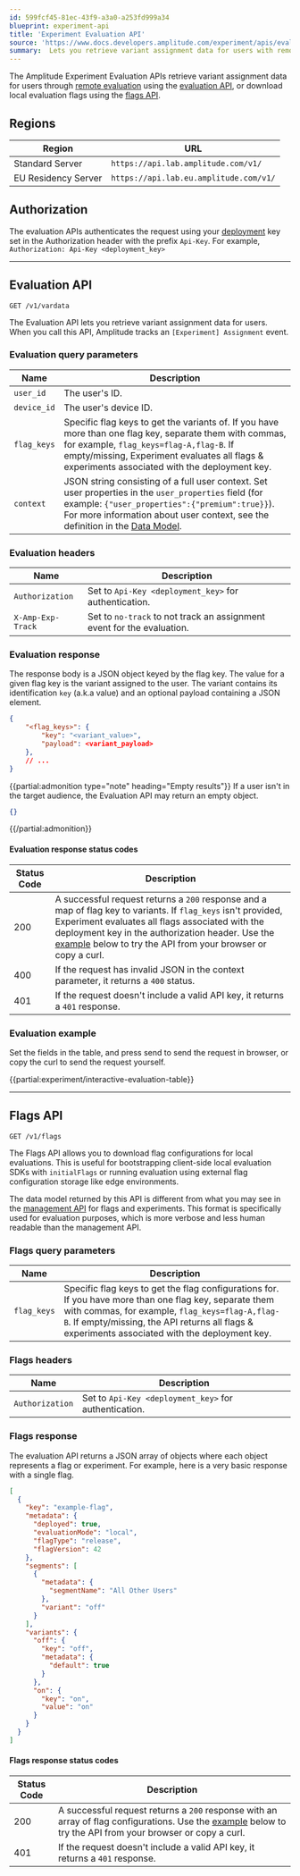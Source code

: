 ```yaml
---
id: 599fcf45-81ec-43f9-a3a0-a253fd999a34
blueprint: experiment-api
title: 'Experiment Evaluation API'
source: 'https://www.docs.developers.amplitude.com/experiment/apis/evaluation-api/'
summary:  Lets you retrieve variant assignment data for users with remote evaluation.
---
```


The Amplitude Experiment Evaluation APIs retrieve variant assignment data for users through [remote evaluation](/docs/feature-experiment/remote-evaluation) using the [evaluation API](#evaluation-api), or download local evaluation flags using the [flags API](#flags-api).

## Regions

| Region | URL |
| ------ | --- |
| Standard Server | `https://api.lab.amplitude.com/v1/` |
| EU Residency Server | `https://api.lab.eu.amplitude.com/v1/` |

## Authorization

The evaluation APIs authenticates the request using your [deployment](/docs/feature-experiment/data-model#deployments) key set in the Authorization header with the prefix `Api-Key`. For example, `Authorization: Api-Key <deployment_key>`

---

## Evaluation API

```text
GET /v1/vardata
```

The Evaluation API lets you retrieve variant assignment data for users. When you call this API, Amplitude tracks an `[Experiment] Assignment` event.

### Evaluation query parameters

| Name | Description |
| ---- | ----------- |
| `user_id` | The user's ID. |
| `device_id` | The user's device ID. |
| `flag_keys` | Specific flag keys to get the variants of. If you have more than one flag key, separate them with commas, for example, `flag_keys=flag-A,flag-B`. If empty/missing, Experiment evaluates all flags & experiments associated with the deployment key. |
| `context` | JSON string consisting of a full user context. Set user properties in the `user_properties` field (for example: `{"user_properties":{"premium":true}}`). For more information about user context, see the definition in the [Data Model](/docs/feature-experiment/data-model#full-user-definition). |

### Evaluation headers

| Name | Description |
| ---- | ----------- |
| `Authorization` | Set to `Api-Key <deployment_key>` for authentication. |
| `X-Amp-Exp-Track` | Set to `no-track` to not track an assignment event for the evaluation. |

### Evaluation response

The response body is a JSON object keyed by the flag key. The value for a given flag key is the variant assigned to the user. The variant contains its identification `key` (a.k.a value) and an optional payload containing a JSON element.

```json
{
    "<flag_keys>": {
        "key": "<variant_value>",
        "payload": <variant_payload>
    },
    // ...
}
```

{{partial:admonition type="note" heading="Empty results"}}
If a user isn't in the target audience, the Evaluation API may return an empty object.

```json
{}
```

{{/partial:admonition}}

#### Evaluation response status codes

| Status Code | Description |
| ----------- | ----------- |
| 200  | A successful request returns a `200` response and a map of flag key to variants. If `flag_keys` isn't provided, Experiment evaluates all flags associated with the deployment key in the authorization header. Use the [example](#evaluation-example) below to try the API from your browser or copy a curl. |
| 400 | If the request has invalid JSON in the context parameter, it returns a `400` status. |
| 401 | If the request doesn't include a valid API key, it returns a `401` response. |

### Evaluation example

Set the fields in the table, and press send to send the request in browser, or copy the curl to send the request yourself.

{{partial:experiment/interactive-evaluation-table}}

---

## Flags API

```text
GET /v1/flags
```

The Flags API allows you to download flag configurations for local evaluations. This is useful for bootstrapping client-side local evaluation SDKs with `initialFlags` or running evaluation using external flag configuration storage like edge environments.

The data model returned by this API is different from what you may see in the [management API](/docs/apis/experiment/experiment-management-api) for flags and experiments. This format is specifically used for evaluation purposes, which is more verbose and less human readable than the management API.

### Flags query parameters

| Name | Description |
| ---- | ----------- |
| `flag_keys` | Specific flag keys to get the flag configurations for. If you have more than one flag key, separate them with commas, for example,  `flag_keys=flag-A,flag-B`. If empty/missing, the API returns all flags & experiments associated with the deployment key. |

### Flags headers

| Name | Description |
| ---- | ----------- |
| `Authorization` | Set to `Api-Key <deployment_key>` for authentication. |

### Flags response

The evaluation API returns a JSON array of objects where each object represents a flag or experiment. For example, here is a very basic response with a single flag.

```json
[
  {
    "key": "example-flag",
    "metadata": {
      "deployed": true,
      "evaluationMode": "local",
      "flagType": "release",
      "flagVersion": 42
    },
    "segments": [
      {
        "metadata": {
          "segmentName": "All Other Users"
        },
        "variant": "off"
      }
    ],
    "variants": {
      "off": {
        "key": "off",
        "metadata": {
          "default": true
        }
      },
      "on": {
        "key": "on",
        "value": "on"
      }
    }
  }
]
```

#### Flags response status codes

| Status Code | Description |
| ----------- | ----------- |
| 200  | A successful request returns a `200` response with an array of flag configurations. Use the [example](#flags-example) below to try the API from your browser or copy a curl. |
| 401 | If the request doesn't include a valid API key, it returns a `401` response. |
